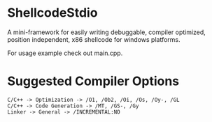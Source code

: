 # ShellcodeStdio
A mini-framework for easily writing debuggable, compiler optimized, position independent, x86 shellcode for windows platforms.

For usage example check out main.cpp.

# Suggested Compiler Options
```
C/C++ -> Optimization -> /O1, /Ob2, /Oi, /Os, /Oy-, /GL
C/C++ -> Code Generation -> /MT, /GS-, /Gy
Linker -> General -> /INCREMENTAL:NO
